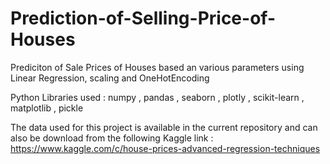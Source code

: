 # Prediction-of-Selling-Price-of-Houses
Prediciton of Sale Prices of Houses based an various parameters using Linear Regression, scaling and OneHotEncoding

Python Libraries used : numpy , pandas , seaborn , plotly , scikit-learn , matplotlib , pickle

The data used for this project is available in the current repository and can also be download from the following Kaggle link :
https://www.kaggle.com/c/house-prices-advanced-regression-techniques
